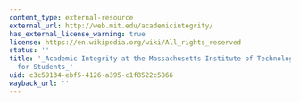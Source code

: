 ```yaml
---
content_type: external-resource
external_url: http://web.mit.edu/academicintegrity/
has_external_license_warning: true
license: https://en.wikipedia.org/wiki/All_rights_reserved
status: ''
title: '_Academic Integrity at the Massachusetts Institute of Technology: A Handbook
  for Students_'
uid: c3c59134-ebf5-4126-a395-c1f8522c5866
wayback_url: ''
---
```

